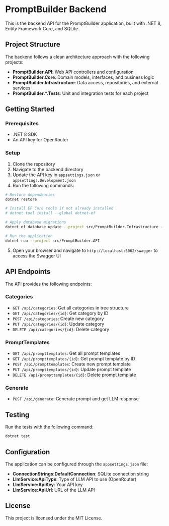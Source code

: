 # PromptBuilder Backend

This is the backend API for the PromptBuilder application, built with .NET 8, Entity Framework Core, and SQLite.

## Project Structure

The backend follows a clean architecture approach with the following projects:

- **PromptBuilder.API**: Web API controllers and configuration
- **PromptBuilder.Core**: Domain models, interfaces, and business logic
- **PromptBuilder.Infrastructure**: Data access, repositories, and external services
- **PromptBuilder.*.Tests**: Unit and integration tests for each project

## Getting Started

### Prerequisites

- .NET 8 SDK
- An API key for OpenRouter

### Setup

1. Clone the repository
2. Navigate to the backend directory
3. Update the API key in `appsettings.json` or `appsettings.Development.json`
4. Run the following commands:

```bash
# Restore dependencies
dotnet restore

# Install EF Core tools if not already installed
# dotnet tool install --global dotnet-ef

# Apply database migrations
dotnet ef database update --project src/PromptBuilder.Infrastructure --startup-project src/PromptBuilder.API

# Run the application
dotnet run --project src/PromptBuilder.API
```

5. Open your browser and navigate to `http://localhost:5062/swagger` to access the Swagger UI

## API Endpoints

The API provides the following endpoints:

### Categories

- `GET /api/categories`: Get all categories in tree structure
- `GET /api/categories/{id}`: Get category by ID
- `POST /api/categories`: Create new category
- `PUT /api/categories/{id}`: Update category
- `DELETE /api/categories/{id}`: Delete category

### PromptTemplates

- `GET /api/prompttemplates`: Get all prompt templates
- `GET /api/prompttemplates/{id}`: Get prompt template by ID
- `POST /api/prompttemplates`: Create new prompt template
- `PUT /api/prompttemplates/{id}`: Update prompt template
- `DELETE /api/prompttemplates/{id}`: Delete prompt template

### Generate

- `POST /api/generate`: Generate prompt and get LLM response

## Testing

Run the tests with the following command:

```bash
dotnet test
```

## Configuration

The application can be configured through the `appsettings.json` file:

- **ConnectionStrings:DefaultConnection**: SQLite connection string
- **LlmService:ApiType**: Type of LLM API to use (OpenRouter)
- **LlmService:ApiKey**: Your API key
- **LlmService:ApiUrl**: URL of the LLM API

## License

This project is licensed under the MIT License.

